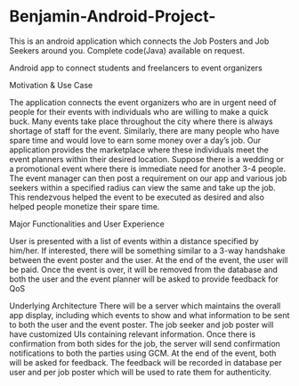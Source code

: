 # Benjamin-Android-Project-
This is an android application which connects the Job Posters and Job Seekers around you.
Complete code(Java) available on request. 


Android app to connect students and freelancers to event organizers

Motivation & Use Case

The application connects the event organizers who are in urgent need of people for their events with individuals who are willing to make a quick buck. Many events take place throughout the city where there is always shortage of staff for the event. Similarly, there are many people who have spare time and would love to earn some money over a day’s job. Our application provides the marketplace where these individuals meet the event planners within their desired location. Suppose there is a wedding or a promotional event where there is immediate need for another 3-4 people. The event manager can then post a requirement on our app and various job seekers within a specified radius can view the same and take up the job. This rendezvous helped the event to be executed as desired and also helped people monetize their spare time.

Major Functionalities and User Experience

User is presented with a list of events within a distance specified by him/her. If interested, there will be something similar to a 3-way handshake between the event poster and the user. At the end of the event, the user will be paid. Once the event is over, it will be removed from the database and both the user and the event planner will be asked to provide feedback for QoS

Underlying Architecture There will be a server which maintains the overall app display, including which events to show and what information to be sent to both the user and the event poster. The job seeker and job poster will have customized UIs containing relevant information. Once there is confirmation from both sides for the job, the server will send confirmation notifications to both the parties using GCM. At the end of the event, both will be asked for feedback. The feedback will be recorded in database per user and per job poster which will be used to rate them for authenticity.
